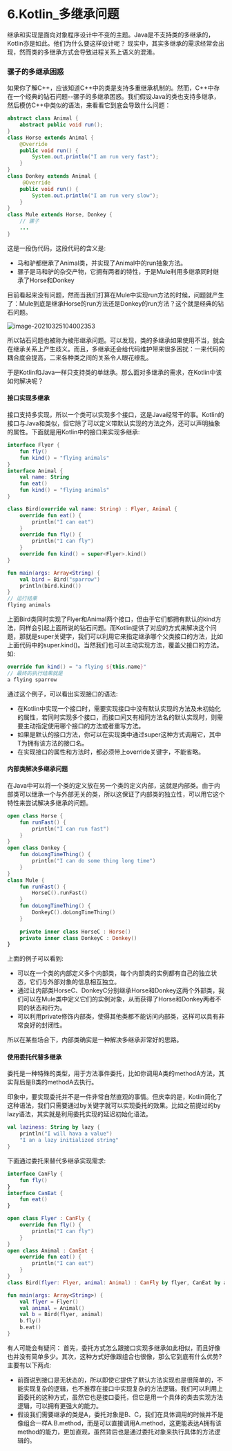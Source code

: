 6.Kotlin_多继承问题
===

继承和实现是面向对象程序设计中不变的主题。Java是不支持类的多继承的，Kotlin亦是如此。他们为什么要这样设计呢？ 现实中，其实多继承的需求经常会出现，然而类的多继承方式会导致进程关系上语义的混淆。



### 骡子的多继承困惑

如果你了解C++，应该知道C++中的类是支持多重继承机制的。然而，C++中存在一个经典的钻石问题--骡子的多继承困惑。我们假设Java的类也支持多继承，然后模仿C++中类似的语法，来看看它到底会导致什么问题： 

```java
abstract class Animal {
    abstract public void run();
}
class Horse extends Animal {
    @Override
    public void run() {
        System.out.println("I am run very fast");
    }
}
class Donkey extends Animal {
     @Override
    public void run() {
        System.out.println("I am run very slow");
    }
}
class Mule extends Horse, Donkey {
    // 骡子
    ...
}
```

这是一段伪代码，这段代码的含义是: 

- 马和驴都继承了Animal类，并实现了Animal中的run抽象方法。
- 骡子是马和驴的杂交产物，它拥有两者的特性，于是Mule利用多继承同时继承了Horse和Donkey

目前看起来没有问题，然而当我们打算在Mule中实现run方法的时候，问题就产生了：Mule到底是继承Horse的run方法还是Donkey的run方法？这个就是经典的钻石问题。 

![image-20210325104002353](https://raw.githubusercontent.com/CharonChui/Pictures/master/mule_problem.png?raw=true)

所以钻石问题也被称为棱形继承问题。可以发现，类的多继承如果使用不当，就会在继承关系上产生歧义。而且，多继承还会给代码维护带来很多困扰：一来代码的耦合度会提高，二来各种类之间的关系令人眼花缭乱。 

于是Kotlin和Java一样只支持类的单继承。那么面对多继承的需求，在Kotlin中该如何解决呢？ 



#### 接口实现多继承

接口支持多实现，所以一个类可以实现多个接口，这是Java经常干的事。Kotlin的接口与Java和类似，但它除了可以定义带默认实现的方法之外，还可以声明抽象的属性。下面就是用Kotlin中的接口来实现多继承:  

```kotlin
interface Flyer {
    fun fly()
    fun kind() = "flying animals"
}
interface Animal {
    val name: String 
    fun eat()
    fun kind() = "flying animals"
}

class Bird(override val name: String) : Flyer, Animal {
    override fun eat() {
        println("I can eat")
    }
    override fun fly() {
        println("I can fly")
    }
    override fun kind() = super<Flyer>.kind()
}

fun main(args: Array<String) {
    val bird = Bird("sparrow")
    println(bird.kind())
}
// 运行结果
flying animals
```

上面Bird类同时实现了Flyer和Animal两个接口，但由于它们都拥有默认的kind方法，同样会引起上面所说的钻石问题。而Kotlin提供了对应的方式来解决这个问题，那就是super关键字，我们可以利用它来指定继承哪个父类接口的方法，比如上面代码中的super<Flyer>.kind()。当然我们也可以主动实现方法，覆盖父接口的方法。如:  

```kotlin
override fun kind() = "a flying ${this.name}"
// 最终的执行结果就是
a flying sparrow
```

通过这个例子，可以看出实现接口的语法: 

- 在Kotlin中实现一个接口时，需要实现接口中没有默认实现的方法及未初始化的属性，若同时实现多个接口，而接口间又有相同方法名的默认实现时，则需要主动指定使用哪个接口的方法或者重写方法。
- 如果是默认的接口方法，你可以在实现类中通过super<T>这种方式调用它，其中T为拥有该方法的接口名。
- 在实现接口的属性和方法时，都必须带上override关键字，不能省略。

#### 内部类解决多继承问题

在Java中可以将一个类的定义放在另一个类的定义内部，这就是内部类。由于内部类可以继承一个与外部无关的类，所以这保证了内部类的独立性，可以用它这个特性来尝试解决多继承的问题。 

```kotlin
open class Horse {
    fun runFast() {
        println("I can run fast")
    }
}
open class Donkey {
    fun doLongTimeThing() {
        println("I can do some thing long time")
    }
}
class Mule {
    fun runFast() {
        HorseC().runFast()
    }
    fun doLongTimeThing() {
        DonkeyC().doLongTimeThing()
    }
    
    private inner class HorseC : Horse()
    private inner class DonkeyC : Donkey()
}
```

上面的例子可以看到:  

- 可以在一个类的内部定义多个内部类，每个内部类的实例都有自己的独立状态，它们与外部对象的信息相互独立。
- 通过让内部类HorseC、DonkeyC分别继承Horse和Donkey这两个外部类，我们可以在Mule类中定义它们的实例对象，从而获得了Horse和Donkey两者不同的状态和行为。
- 可以利用private修饰内部类，使得其他类都不能访问内部类，这样可以具有非常良好的封闭性。

所以在某些场合下，内部类确实是一种解决多继承非常好的思路。 



#### 使用委托代替多继承

委托是一种特殊的类型，用于方法事件委托，比如你调用A类的methodA方法，其实背后是B类的methodA去执行。 

印象中，要实现委托并不是一件非常自然直观的事情。但庆幸的是，Kotlin简化了这种语法，我们只需要通过by关键字就可以实现委托的效果。比如之前提过的by lazy语法，其实就是利用委托实现的延迟初始化语法。

```kotlin
val laziness: String by lazy {
    println("I will hava a value")
    "I an a lazy initialized string"
}
```

下面通过委托来替代多继承实现需求:  

```kotlin
interface CanFly {
    fun fly()
}
interface CanEat {
    fun eat()
}

open class Flyer : CanFly {
    override fun fly() {
        println("I can fly")
    }
}
open class Animal : CanEat {
    override fun eat() {
        println("I can eat")
    }
}
class Bird(flyer: Flyer, animal: Animal) : CanFly by flyer, CanEat by animal {}

fun main(args: Array<String>) {
    val flyer = Flyer()
    val animal = Animal()
    val b = Bird(flyer, animal)
    b.fly()
    b.eat()
}
```

有人可能会有疑问： 首先，委托方式怎么跟接口实现多继承如此相似，而且好像也并没有简单多少。其次，这种方式好像跟组合也很像，那么它到底有什么优势? 主要有以下两点:   

- 前面说到接口是无状态的，所以即使它提供了默认方法实现也是很简单的，不能实现复杂的逻辑，也不推荐在接口中实现复杂的方法逻辑。我们可以利用上面委托的这种方式，虽然它也是接口委托，但它是用一个具体的类去实现方法逻辑，可以拥有更强大的能力。
- 假设我们需要继承的类是A，委托对象是B、C，我们在具体调用的时候并不是像组合一样A.B.method，而是可以直接调用A.method，这更能表达A拥有该method的能力，更加直观，虽然背后也是通过委托对象来执行具体的方法逻辑的。







